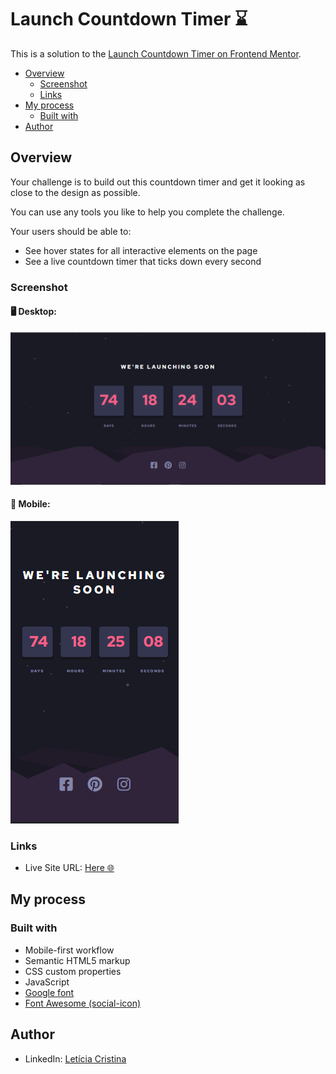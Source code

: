 # Launch Countdown Timer ⌛

This is a solution to the [Launch Countdown Timer on Frontend Mentor](https://www.frontendmentor.io/challenges/launch-countdown-timer-N0XkGfyz-).

- [Overview](#overview)
  - [Screenshot](#screenshot)
  - [Links](#links)
- [My process](#my-process)
  - [Built with](#built-with)
- [Author](#author)

## Overview

Your challenge is to build out this countdown timer and get it looking as close to the design as possible.

You can use any tools you like to help you complete the challenge.

Your users should be able to:

- See hover states for all interactive elements on the page
- See a live countdown timer that ticks down every second

### Screenshot

#### 🖥️ Desktop:

![img1](https://github.com/leticiacristinaa/countdown/blob/main/images/desktop-layout.png)

#### 📱 Mobile: 

![img2](https://github.com/leticiacristinaa/countdown/blob/main/images/mobile-layout.png)


### Links

- Live Site URL: [Here 🌐](https://leticiacristinaa.github.io/countdown/)

## My process

### Built with

- Mobile-first workflow
- Semantic HTML5 markup
- CSS custom properties
- JavaScript
- [Google font](https://fonts.google.com)
- [Font Awesome (social-icon)](https://fontawesome.com)

## Author

- LinkedIn: [Letícia Cristina](https://www.linkedin.com/in/letícia-santos-851b31183/)
